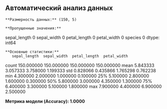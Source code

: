## Автоматический анализ данных
    
    **Размерность данных:** (150, 5)
    
    **Пропущенные значения:**
sepal_length    0
sepal_width     0
petal_length    0
petal_width     0
species         0
dtype: int64
    
    **Основные статистики:**
       sepal_length  sepal_width  petal_length  petal_width
count    150.000000   150.000000    150.000000   150.000000
mean       5.843333     3.057333      3.758000     1.199333
std        0.828066     0.435866      1.765298     0.762238
min        4.300000     2.000000      1.000000     0.100000
25%        5.100000     2.800000      1.600000     0.300000
50%        5.800000     3.000000      4.350000     1.300000
75%        6.400000     3.300000      5.100000     1.800000
max        7.900000     4.400000      6.900000     2.500000
    

**Метрика модели (Accuracy): 1.0000**

